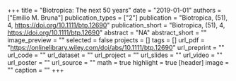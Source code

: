 +++
title = "Biotropica: The next 50 years"
date = "2019-01-01"
authors = ["Emilio M. Bruna"]
publication_types = ["2"]
publication = "Biotropica, (51), 4, https://doi.org/10.1111/btp.12690"
publication_short = "Biotropica, (51), 4, https://doi.org/10.1111/btp.12690"
abstract = "NA"
abstract_short = ""
image_preview = ""
selected = false
projects = []
tags = []
url_pdf = "https://onlinelibrary.wiley.com/doi/abs/10.1111/btp.12690"
url_preprint = ""
url_code = ""
url_dataset = ""
url_project = ""
url_slides = ""
url_video = ""
url_poster = ""
url_source = ""
math = true
highlight = true
[header]
image = ""
caption = ""
+++
